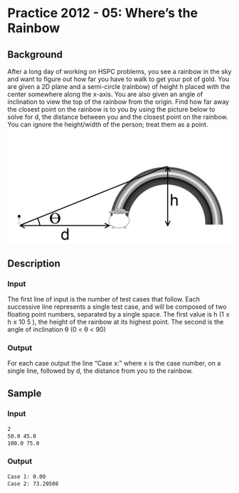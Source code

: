 # Practice 2012 - 05: Where’s the Rainbow

## Background
After a long day of working on HSPC problems, you see a rainbow in the sky
and want to figure out how far you have to walk to get your pot of gold. You
are given a 2D plane and a semi-circle (rainbow) of height h placed with the
center somewhere along the x-axis. You are also given an angle of inclination
to view the top of the rainbow from the origin. Find how far away the closest
point on the rainbow is to you by using the picture below to solve for d, the
distance between you and the closest point on the rainbow. You can ignore
the height/width of the person; treat them as a point.
![Diagram](/background.png?raw=true "Background")

## Description

### Input
The first line of input is the number of test cases that follow. Each successive
line represents a single test case, and will be composed of two floating point
numbers, separated by a single space. The first value is h (1 ≤ h ≤ 10 5 ), the
height of the rainbow at its highest point. The second is the angle of
inclination θ (0 < θ < 90)

### Output
For each case output the line “Case x:” where x is the case number, on a single
line, followed by d, the distance from you to the rainbow.

## Sample
### Input
```
2
50.0 45.0
100.0 75.0
```

### Output
```
Case 1: 0.00
Case 2: 73.20508
```
